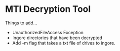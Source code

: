 <h1> MTI Decryption Tool </h1>

Things to add...
<ul>
    <li> UnauthorizedFileAccess Exception
    <li> Ingore directories that have been decrypted
    <li> Add -m flag that takes a txt file of drives to ingore.
</ul>